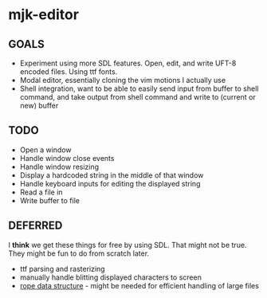# mjk-editor
## GOALS
- Experiment using more SDL features. Open, edit, and write UFT-8 encoded files. Using ttf fonts.
- Modal editor, essentially cloning the vim motions I actually use
- Shell integration, want to be able to easily send input from buffer to shell command, and take output from shell command and write to (current or new) buffer

## TODO
- Open a window 
- Handle window close events
- Handle window resizing
- Display a hardcoded string in the middle of that window
- Handle keyboard inputs for editing the displayed string
- Read a file in
- Write buffer to file

## DEFERRED
I __think__ we get these things for free by using SDL. That might not be true. They might be fun to do from scratch later.
- ttf parsing and rasterizing
- manually handle blitting displayed characters to screen
- [rope data structure](https://en.wikipedia.org/wiki/Rope_(data_structure)) - might be needed for efficient handling of large files

